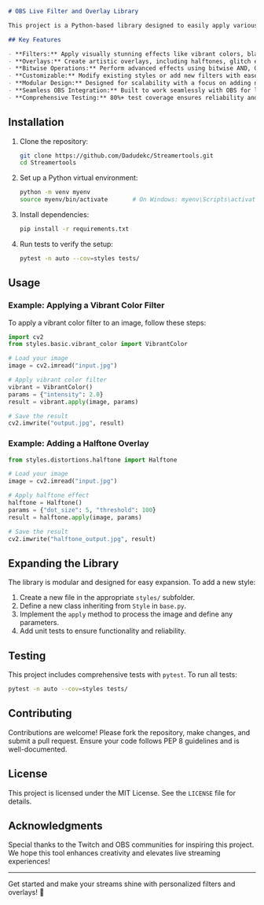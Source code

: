 ```markdown
# OBS Live Filter and Overlay Library

This project is a Python-based library designed to easily apply various image filters and overlays to live Twitch feeds through OBS. With a growing variety of styles and effects, it’s built to be modular, expandable, and user-friendly for streamers who want to add creative flair to their live streams.

## Key Features

- **Filters:** Apply visually stunning effects like vibrant colors, black and white, sepia tones, and more.
- **Overlays:** Create artistic overlays, including halftones, glitch effects, and light leaks.
- **Bitwise Operations:** Perform advanced effects using bitwise AND, OR, and XOR.
- **Customizable:** Modify existing styles or add new filters with ease.
- **Modular Design:** Designed for scalability with a focus on adding new effects quickly.
- **Seamless OBS Integration:** Built to work seamlessly with OBS for live stream customization.
- **Comprehensive Testing:** 80%+ test coverage ensures reliability and stability.
```

## Installation

1. Clone the repository:
    ```bash
    git clone https://github.com/Dadudekc/Streamertools.git
    cd Streamertools
    ```

2. Set up a Python virtual environment:
   ```bash
   python -m venv myenv
   source myenv/bin/activate       # On Windows: myenv\Scripts\activate
   ```

3. Install dependencies:
   ```bash
   pip install -r requirements.txt
   ```

4. Run tests to verify the setup:
   ```bash
   pytest -n auto --cov=styles tests/
   ```

## Usage

### Example: Applying a Vibrant Color Filter
To apply a vibrant color filter to an image, follow these steps:

```python
import cv2
from styles.basic.vibrant_color import VibrantColor

# Load your image
image = cv2.imread("input.jpg")

# Apply vibrant color filter
vibrant = VibrantColor()
params = {"intensity": 2.0}
result = vibrant.apply(image, params)

# Save the result
cv2.imwrite("output.jpg", result)
```

### Example: Adding a Halftone Overlay
```python
from styles.distortions.halftone import Halftone

# Load your image
image = cv2.imread("input.jpg")

# Apply halftone effect
halftone = Halftone()
params = {"dot_size": 5, "threshold": 100}
result = halftone.apply(image, params)

# Save the result
cv2.imwrite("halftone_output.jpg", result)
```

## Expanding the Library
The library is modular and designed for easy expansion. To add a new style:
1. Create a new file in the appropriate `styles/` subfolder.
2. Define a new class inheriting from `Style` in `base.py`.
3. Implement the `apply` method to process the image and define any parameters.
4. Add unit tests to ensure functionality and reliability.

## Testing

This project includes comprehensive tests with `pytest`. To run all tests:
```bash
pytest -n auto --cov=styles tests/
```

## Contributing

Contributions are welcome! Please fork the repository, make changes, and submit a pull request. Ensure your code follows PEP 8 guidelines and is well-documented.

## License

This project is licensed under the MIT License. See the `LICENSE` file for details.

## Acknowledgments

Special thanks to the Twitch and OBS communities for inspiring this project. We hope this tool enhances creativity and elevates live streaming experiences!

---

Get started and make your streams shine with personalized filters and overlays! 🚀
